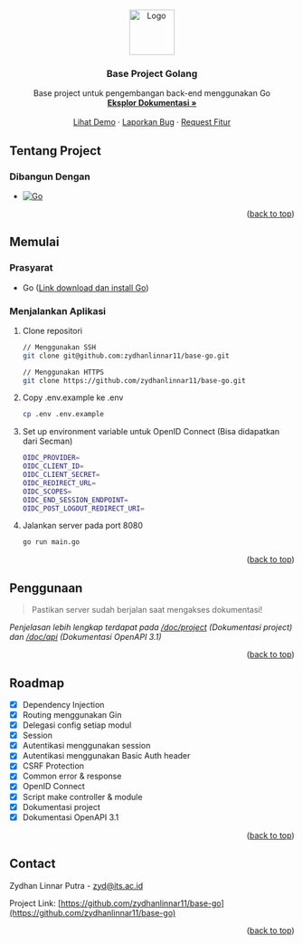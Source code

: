 <a name="readme-top"></a>

<!-- [![Contributors][contributors-shield]][contributors-url]
[![Forks][forks-shield]][forks-url]
[![Stargazers][stars-shield]][stars-url]
[![Issues][issues-shield]][issues-url]
[![MIT License][license-shield]][license-url] -->

<!-- PROJECT LOGO -->
<br />
<div align="center">
  <a href="https://github.com/zydhanlinnar11/base-go">
    <img src="https://go.dev/images/go-logo-white.svg" alt="Logo" width="80" height="80">
  </a>

  <h3 align="center">Base Project Golang</h3>

  <p align="center">
    Base project untuk pengembangan back-end menggunakan Go
    <br />
    <a href="https://github.com/zydhanlinnar11/base-go"><strong>Eksplor Dokumentasi »</strong></a>
    <br />
    <br />
    <a href="https://github.com/zydhanlinnar11/base-go">Lihat Demo</a>
    ·
    <a href="https://github.com/zydhanlinnar11/base-go/issues">Laporkan Bug</a>
    ·
    <a href="https://github.com/zydhanlinnar11/base-go/issues">Request Fitur</a>
  </p>
</div>

<!-- TABLE OF CONTENTS
<details>
  <summary>Daftar Isi</summary>
  <ol>
    <li>
      <a href="#tentang-project">Tentang Project</a>
      <ul>
        <li><a href="#dibangun-dengan">Dibangun Dengan</a></li>
      </ul>
    </li>
    <li>
      <a href="#memulai">Getting Started</a>
      <ul>
        <li><a href="#prerequisites">Prerequisites</a></li>
        <li><a href="#installation">Installation</a></li>
      </ul>
    </li>
    <li><a href="#usage">Usage</a></li>
    <li><a href="#roadmap">Roadmap</a></li>
    <li><a href="#contributing">Contributing</a></li>
    <li><a href="#license">License</a></li>
    <li><a href="#contact">Contact</a></li>
    <li><a href="#acknowledgments">Acknowledgments</a></li>
  </ol>
</details> -->

<!-- ABOUT THE PROJECT -->

## Tentang Project

<!-- [![Product Name Screen Shot][product-screenshot]](https://example.com)

TBD

<p align="right">(<a href="#readme-top">back to top</a>)</p> -->

### Dibangun Dengan

- [![Go][Go]][Go-url]

<p align="right">(<a href="#readme-top">back to top</a>)</p>

<!-- GETTING STARTED -->

## Memulai

### Prasyarat

- Go ([Link download dan install Go](https://go.dev/doc/install))

### Menjalankan Aplikasi

1. Clone repositori

   ```bash
   // Menggunakan SSH
   git clone git@github.com:zydhanlinnar11/base-go.git

   // Menggunakan HTTPS
   git clone https://github.com/zydhanlinnar11/base-go.git
   ```

2. Copy .env.example ke .env

   ```bash
   cp .env .env.example
   ```

3. Set up environment variable untuk OpenID Connect (Bisa didapatkan dari Secman)

   ```bash
   OIDC_PROVIDER=
   OIDC_CLIENT_ID=
   OIDC_CLIENT_SECRET=
   OIDC_REDIRECT_URL=
   OIDC_SCOPES=
   OIDC_END_SESSION_ENDPOINT=
   OIDC_POST_LOGOUT_REDIRECT_URI=
   ```

4. Jalankan server pada port 8080
   ```bash
   go run main.go
   ```

<p align="right">(<a href="#readme-top">back to top</a>)</p>

<!-- USAGE EXAMPLES -->

## Penggunaan

> Pastikan server sudah berjalan saat mengakses dokumentasi!

_Penjelasan lebih lengkap terdapat pada [/doc/project](http://localhost:8080/doc/project) (Dokumentasi project) dan [/doc/api](http://localhost:8080/doc/api) (Dokumentasi OpenAPI 3.1)_

<p align="right">(<a href="#readme-top">back to top</a>)</p>

<!-- ROADMAP -->

## Roadmap

- [x] Dependency Injection
- [x] Routing menggunakan Gin
- [x] Delegasi config setiap modul
- [x] Session
- [x] Autentikasi menggunakan session
- [x] Autentikasi menggunakan Basic Auth header
- [x] CSRF Protection
- [x] Common error & response
- [x] OpenID Connect
- [x] Script make controller & module
- [x] Dokumentasi project
- [x] Dokumentasi OpenAPI 3.1

<!-- See the [open issues](https://github.com/zydhanlinnar11/base-go/issues) for a full list of proposed features (and known issues). -->

<p align="right">(<a href="#readme-top">back to top</a>)</p>

<!-- CONTRIBUTING -->

<!-- ## Contributing

Contributions are what make the open source community such an amazing place to learn, inspire, and create. Any contributions you make are **greatly appreciated**.

If you have a suggestion that would make this better, please fork the repo and create a pull request. You can also simply open an issue with the tag "enhancement".
Don't forget to give the project a star! Thanks again!

1. Fork the Project
2. Create your Feature Branch (`git checkout -b feature/AmazingFeature`)
3. Commit your Changes (`git commit -m 'Add some AmazingFeature'`)
4. Push to the Branch (`git push origin feature/AmazingFeature`)
5. Open a Pull Request

<p align="right">(<a href="#readme-top">back to top</a>)</p> -->

<!-- LICENSE -->

<!-- ## License

Distributed under the MIT License. See `LICENSE.txt` for more information.

<p align="right">(<a href="#readme-top">back to top</a>)</p> -->

<!-- CONTACT -->

## Contact

Zydhan Linnar Putra - zyd@its.ac.id

Project Link: [https://github.com/zydhanlinnar11/base-go](https://github.com/zydhanlinnar11/base-go)

<p align="right">(<a href="#readme-top">back to top</a>)</p>

<!-- ACKNOWLEDGMENTS -->

<!-- ## Acknowledgments

Use this space to list resources you find helpful and would like to give credit to. I've included a few of my favorites to kick things off!

- [Choose an Open Source License](https://choosealicense.com)
- [GitHub Emoji Cheat Sheet](https://www.webpagefx.com/tools/emoji-cheat-sheet)
- [Malven's Flexbox Cheatsheet](https://flexbox.malven.co/)
- [Malven's Grid Cheatsheet](https://grid.malven.co/)
- [Img Shields](https://shields.io)
- [GitHub Pages](https://pages.github.com)
- [Font Awesome](https://fontawesome.com)
- [React Icons](https://react-icons.github.io/react-icons/search)

<p align="right">(<a href="#readme-top">back to top</a>)</p> -->

<!-- MARKDOWN LINKS & IMAGES -->
<!-- https://www.markdownguide.org/basic-syntax/#reference-style-links -->

[Go]: https://img.shields.io/badge/Go-007d9c?style=for-the-badge&logo=go&logoColor=FFFFFF
[Go-url]: https://go.dev/
